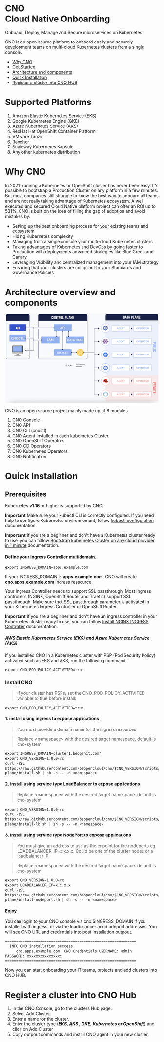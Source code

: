 # CNO<br/>Cloud Native Onboarding
Onboard, Deploy, Manage and Secure microservices on Kubernetes

CNO is an open source platform to onboard easily and securely development teams on multi-cloud Kubernetes clusters from a single console.

* [Why CNO](#why-cno)
* [Get Started](#quick-installation)
* [Architecture and components](#architecture-overview-and-components)
* [Quick Installation](#quick-installation)
* [Register a cluster into CNO HUB](#register-a-cluster-into-cno-hub)

# Supported Platforms

1. Amazon Elastic Kubernetes Service (EKS)
2. Google Kubernetes Engine (GKE)
3. Azure Kubernetes Service (AKS)
4. RedHat Hat OpenShift Container Platform
5. VMware Tanzu
6. Rancher
7. Scaleway Kubernetes Kapsule
8. Any other kubernetes distribution

# Why CNO

In 2021, running a Kubernetes or OpenShift cluster has never been easy.  It's possible to bootstrap a Production Cluster on any platform in a few minutes. But most companies still struggle to know the best way to onboard all teams and are not really taking advantage of Kubernetes ecosystem. A well executed and secured Cloud Native platform project can offer an ROI up to 531%.
CNO is built on the idea of filling the gap of adoption and avoid mistakes by:
- Setting up the best onboarding process for your existing teams and ecosystem
- Hiding Kubernetes complexity
- Managing from a single console your multi-cloud Kubernetes clusters
-  Taking advantages of Kubernetes and DevOps by going faster to Production with deployments advanced strategies like Blue Green and Canary
-  Leveraging Visibility and centralized management into your IAM strategy
- Ensuring that your clusters are compliant to your Standards and Governance Policies

# Architecture overview and components
![Architecture](image/arch.png)

CNO is an open source project mainly made up of 8 modules.
1. CNO Console
2. CNO API
3. CNO CLI (cnoctl)
4. CNO Agent installed in each kubernetes Cluster
5. CNO OpenShift Operators
6. CNO CD Operators
7. CNO Kubernetes Operators
8. CNO Notification


# Quick Installation

## Prerequisites

Kubernetes **v1.16** or higher is supported by CNO.

**Important** Make sure your kubectl CLI is correctly configured. If you need help to configure Kubernetes environnement, follow [kubectl configuration ](configure-kube.md) documentation.

**Important** If you are a beginner and don't have a Kubernetes cluster ready to use, you can follow [Bootstrap kubernetes Cluster on any cloud provider in 1 minute](bootstrap-kube.md) documentation.


#### Define your Ingress Controller multidomain.


```
export INGRESS_DOMAIN=apps.example.com
```
If your INGRESS_DOMAIN is **apps.example.com**, CNO will create **cno.apps.example.com** ingress ressource.

Your Ingress Controller needs to support SSL passthrough. Most Ingress controllers (NGINX, OpenShift Router and Traefic) support SSL passthrough. Make sure that SSL passthrough parameter is activated in your Kubernetes Ingress Controller or OpenShift Router.

**Important** If you are a beginner and don't have an ingress controller in your Kubernetes  cluster ready to use, you can follow [Install NGINX INGRESS Controller](bootstrap-ingress.md) documentation.

##### AWS Elastic Kubernetes Service (EKS) and Azure Kubernetes Service (AKS)

If you installed CNO in a Kubernetes cluster with PSP (Pod Security Policy) activated such as EKS and AKS, run the following command.

```
export CNO_POD_POLICY_ACTIVITED=true
```

### Install CNO

> if your cluster has PSPs, set the CNO_POD_POLICY_ACTIVITED variable to true before install:

```
export CNO_POD_POLICY_ACTIVITED=true
```

#### 1. install using ingress to expose applications

> You must provide a domain name for the ingress resources

> Replace \<namespace> with the desired target namespace. default is cno-system

```
export INGRESS_DOMAIN=cluster1.beopenit.com"
export CNO_VERSION=1.0.0-rc
curl -sSL https://raw.githubusercontent.com/beopencloud/cno/$CNO_VERSION/scripts/control-plane/install.sh | sh -s -- -n <namespace>
```

#### 2. install using service type LoadBalancer to expose applications

> Replace \<namespace> with the desired target namespace. default is cno-system

```
export CNO_VERSION=1.0.0-rc
curl -sSL https://raw.githubusercontent.com/beopencloud/cno/$CNO_VERSION/scripts/control-plane/install-lb.sh | sh -s -- -n <namespace>
```

#### 3. install using service type NodePort to expose applications

> You must give an address to use as the enpoint for the nodeports eg. LOADBALANCER_IP=x.x.x.x. Could be one of the cluster nodes or a loadbalancer IP.

> Replace \<namespace> with the desired target namespace. default is cno-system

```
export CNO_VERSION=1.0.0-rc
export LOADBALANCER_IP=x.x.x.x
curl -sSL https://raw.githubusercontent.com/beopencloud/cno/$CNO_VERSION/scripts/control-plane/install-nodeport.sh | sh -s -- -n <namespace>
```
####  Enjoy

You can login to your CNO console via cno.$INGRESS_DOMAIN if you installed with ingress, or via the loadbalancer annd odeport addresses.
You will see CNO URL and credentials into post installation outpout.

```
============================================================
  INFO CNO installation success.
     cno.apps.example.com  CNO Credentials USERNAME: admin    PASSWORD: xxxxxxxxxxxxxxxx
============================================================
```

Now you can start onboarding your IT teams, projects and add clusters into CNO HUB.

# Register a cluster into CNO Hub

1. In the CNO Console, go to the clusters Hub page.
2. Select Add Cluster.
3. Enter a name for the cluster.
4. Enter the cluster type (***EKS, AKS , GKE, Kubernetes or OpenShift***) and click on Add Cluster
5. Copy outpout commands and install CNO agent in your new cluster.

